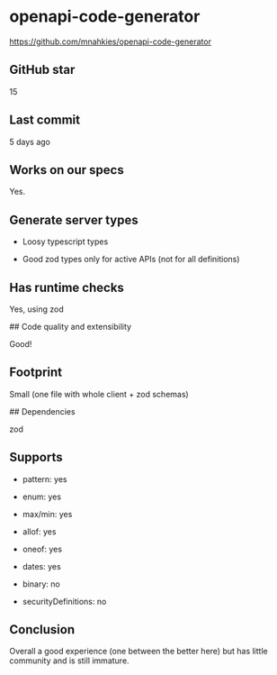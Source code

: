 # openapi-code-generator

https://github.com/mnahkies/openapi-code-generator

## GitHub star

15

## Last commit

5 days ago

## Works on our specs

Yes.

## Generate server types

- Loosy typescript types

- Good zod types only for active APIs
  (not for all definitions)

## Has runtime checks

Yes, using zod

## Code quality and extensibility

Good!

## Footprint

Small (one file with whole client + zod schemas)

## Dependencies

zod

## Supports

- pattern: yes

- enum: yes

- max/min: yes

- allof: yes

- oneof: yes

- dates: yes

- binary: no

- securityDefinitions: no

## Conclusion

Overall a good experience (one between the better here)
but has little community and is still immature.

